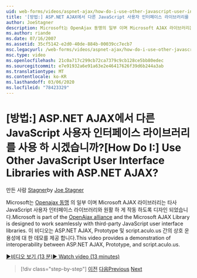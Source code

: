 ```yaml
---
uid: web-forms/videos/aspnet-ajax/how-do-i-use-other-javascript-user-interface-libraries-with-aspnet-ajax
title: '[방법:] ASP.NET AJAX에서 다른 JavaScript 사용자 인터페이스 라이브러리를 사용 하 시겠습니까? | Microsoft Docs'
author: JoeStagner
description: Microsoft는 OpenAjax 동맹의 일부 이며 Microsoft AJAX 라이브러리는 타사 JavaScript 사용자 인터페이스 라이브러리와 원활 하 게 작동 하도록 디자인 되었습니다.
ms.author: riande
ms.date: 07/16/2007
ms.assetid: 35cf5142-e2d0-40de-884b-00039cc7ecb7
msc.legacyurl: /web-forms/videos/aspnet-ajax/how-do-i-use-other-javascript-user-interface-libraries-with-aspnet-ajax
msc.type: video
ms.openlocfilehash: 21c0a717c299cb72ca7379c9cb128ce5bb80edec
ms.sourcegitcommit: e7e91932a6e91a63e2e46417626f39d6b244a3ab
ms.translationtype: MT
ms.contentlocale: ko-KR
ms.lasthandoff: 03/06/2020
ms.locfileid: "78423329"
---
```

# <a name="how-do-i-use-other-javascript-user-interface-libraries-with-aspnet-ajax"></a><span data-ttu-id="45007-104">[방법:] ASP.NET AJAX에서 다른 JavaScript 사용자 인터페이스 라이브러리를 사용 하 시겠습니까?</span><span class="sxs-lookup"><span data-stu-id="45007-104">[How Do I:] Use Other JavaScript User Interface Libraries with ASP.NET AJAX?</span></span>

<span data-ttu-id="45007-105">만든 사람 [Stagner](https://github.com/JoeStagner)</span><span class="sxs-lookup"><span data-stu-id="45007-105">by [Joe Stagner](https://github.com/JoeStagner)</span></span>

<span data-ttu-id="45007-106">Microsoft는 [Openajax 동맹](http://www.openajax.org/) 의 일부 이며 Microsoft AJAX 라이브러리는 타사 JavaScript 사용자 인터페이스 라이브러리와 원활 하 게 작동 하도록 디자인 되었습니다.</span><span class="sxs-lookup"><span data-stu-id="45007-106">Microsoft is part of the [OpenAjax alliance](http://www.openajax.org/) and the Microsoft AJAX Library is designed to work seamlessly with third-party JavaScript user interface libraries.</span></span> <span data-ttu-id="45007-107">이 비디오는 ASP.NET AJAX, Prototype 및 script.aculo.us 간의 상호 운용성에 대 한 데모를 제공 합니다.</span><span class="sxs-lookup"><span data-stu-id="45007-107">This video provides a demonstration of interoperability between ASP.NET AJAX, Prototype, and script.aculo.us.</span></span>

[<span data-ttu-id="45007-108">&#9654;비디오 보기 (13 분)</span><span class="sxs-lookup"><span data-stu-id="45007-108">&#9654; Watch video (13 minutes)</span></span>](https://channel9.msdn.com/Blogs/ASP-NET-Site-Videos/how-do-i-use-other-javascript-user-interface-libraries-with-aspnet-ajax)

> [!div class="step-by-step"]
> <span data-ttu-id="45007-109">[이전](how-do-i-choose-between-methods-of-ajax-page-updates.md)
> [다음](how-do-i-use-the-aspnet-ajax-profile-services.md)</span><span class="sxs-lookup"><span data-stu-id="45007-109">[Previous](how-do-i-choose-between-methods-of-ajax-page-updates.md)
[Next](how-do-i-use-the-aspnet-ajax-profile-services.md)</span></span>
